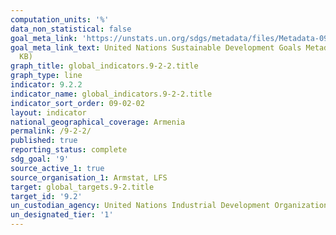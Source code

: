 ```yaml
---
computation_units: '%'
data_non_statistical: false
goal_meta_link: 'https://unstats.un.org/sdgs/metadata/files/Metadata-09-02-02.pdf '
goal_meta_link_text: United Nations Sustainable Development Goals Metadata (PDF 323
  KB)
graph_title: global_indicators.9-2-2.title
graph_type: line
indicator: 9.2.2
indicator_name: global_indicators.9-2-2.title
indicator_sort_order: 09-02-02
layout: indicator
national_geographical_coverage: Armenia
permalink: /9-2-2/
published: true
reporting_status: complete
sdg_goal: '9'
source_active_1: true
source_organisation_1: Armstat, LFS
target: global_targets.9-2.title
target_id: '9.2'
un_custodian_agency: United Nations Industrial Development Organization (UNIDO)
un_designated_tier: '1'
---
```

